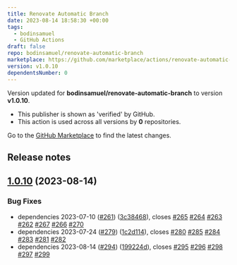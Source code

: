 ```yaml
---
title: Renovate Automatic Branch
date: 2023-08-14 18:58:30 +00:00
tags:
  - bodinsamuel
  - GitHub Actions
draft: false
repo: bodinsamuel/renovate-automatic-branch
marketplace: https://github.com/marketplace/actions/renovate-automatic-branch
version: v1.0.10
dependentsNumber: 0
---
```



Version updated for **bodinsamuel/renovate-automatic-branch** to version **v1.0.10**.
- This publisher is shown as 'verified' by GitHub.
- This action is used across all versions by **0** repositories.

Go to the [GitHub Marketplace](https://github.com/marketplace/actions/renovate-automatic-branch) to find the latest changes.

## Release notes

## [1.0.10](https://github.com/bodinsamuel/renovate-automatic-branch/compare/v1.0.9...v1.0.10) (2023-08-14)


### Bug Fixes

* dependencies 2023-07-10 ([#261](https://github.com/bodinsamuel/renovate-automatic-branch/issues/261)) ([3c38468](https://github.com/bodinsamuel/renovate-automatic-branch/commit/3c38468b716d78108d8a6d6c71ebfcc1cc84301d)), closes [#265](https://github.com/bodinsamuel/renovate-automatic-branch/issues/265) [#264](https://github.com/bodinsamuel/renovate-automatic-branch/issues/264) [#263](https://github.com/bodinsamuel/renovate-automatic-branch/issues/263) [#262](https://github.com/bodinsamuel/renovate-automatic-branch/issues/262) [#267](https://github.com/bodinsamuel/renovate-automatic-branch/issues/267) [#266](https://github.com/bodinsamuel/renovate-automatic-branch/issues/266) [#270](https://github.com/bodinsamuel/renovate-automatic-branch/issues/270)
* dependencies 2023-07-24 ([#279](https://github.com/bodinsamuel/renovate-automatic-branch/issues/279)) ([1c2d114](https://github.com/bodinsamuel/renovate-automatic-branch/commit/1c2d114cb8f59908c8e88cac0c54194a4727ca69)), closes [#280](https://github.com/bodinsamuel/renovate-automatic-branch/issues/280) [#285](https://github.com/bodinsamuel/renovate-automatic-branch/issues/285) [#284](https://github.com/bodinsamuel/renovate-automatic-branch/issues/284) [#283](https://github.com/bodinsamuel/renovate-automatic-branch/issues/283) [#281](https://github.com/bodinsamuel/renovate-automatic-branch/issues/281) [#282](https://github.com/bodinsamuel/renovate-automatic-branch/issues/282)
* dependencies 2023-08-14 ([#294](https://github.com/bodinsamuel/renovate-automatic-branch/issues/294)) ([199224d](https://github.com/bodinsamuel/renovate-automatic-branch/commit/199224decf0ff75f0536c0876c1c1c4e60f74caa)), closes [#295](https://github.com/bodinsamuel/renovate-automatic-branch/issues/295) [#296](https://github.com/bodinsamuel/renovate-automatic-branch/issues/296) [#298](https://github.com/bodinsamuel/renovate-automatic-branch/issues/298) [#297](https://github.com/bodinsamuel/renovate-automatic-branch/issues/297) [#299](https://github.com/bodinsamuel/renovate-automatic-branch/issues/299)




